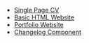 
- [Single Page CV](https://roadmap.sh/projects/single-page-cv)
- [Basic HTML Website](https://roadmap.sh/projects/basic-html-website)
- [Portfolio Website](https://roadmap.sh/projects/portfolio-website)
- [Changelog Component](https://roadmap.sh/projects/changelog-component)
